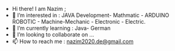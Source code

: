 - Hi there! I am Nazim ;
- 👀 I’m interested in :  JAVA Development- Mathmatic - ARDUINO ROBOTIC - Machine-Mechanic - Electronic - Electric.
- 🌱 I’m currently learning : Java- German 
- 💞️ I’m looking to collaborate on ...
- 📫 How to reach me :  nazim2020.de@gmail.com

<!---
nazim10/nazim10 is a ✨ special ✨ repository because its `README.md` (this file) appears on your GitHub profile.
You can click the Preview link to take a look at your changes.
--->
